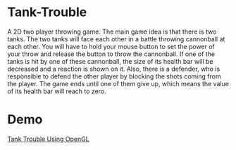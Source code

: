 # Tank-Trouble

A 2D two player throwing game. The main game idea is that there is two tanks. The two tanks will face each other in a battle throwing cannonball at each other.
You will have to hold your mouse button to set the power of your throw and release the button to throw the cannonball. If one of the tanks is hit by
one of these cannonball, the size of its health bar will be decreased and a reaction is shown on it. Also, there is a defender, who is responsible to defend the other player
by blocking the shots coming from the player. The game ends until one of them give up, which means the value of its health bar will reach to zero.

# Demo
[Tank Trouble Using OpenGL](https://youtu.be/M56wjVwC3Bo)
